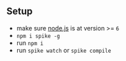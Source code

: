 ## Setup

- make sure [node.js](http://nodejs.org) is at version >= `6`
- `npm i spike -g`
- run `npm i`
- run `spike watch` or `spike compile`
